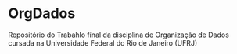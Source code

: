 # OrgDados
Repositório do Trabahlo final da disciplina de Organização de Dados cursada na Universidade Federal do Rio de Janeiro (UFRJ)

